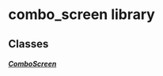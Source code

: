 


# combo_screen library











## Classes

##### [ComboScreen](../smeup_screens_test_combo_screen/ComboScreen-class.md)



 















